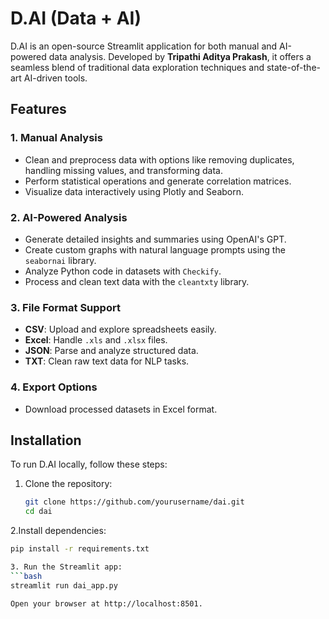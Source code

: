 # D.AI (Data + AI)

D.AI is an open-source Streamlit application for both manual and AI-powered data analysis. Developed by **Tripathi Aditya Prakash**, it offers a seamless blend of traditional data exploration techniques and state-of-the-art AI-driven tools.

## Features

### 1. Manual Analysis
- Clean and preprocess data with options like removing duplicates, handling missing values, and transforming data.
- Perform statistical operations and generate correlation matrices.
- Visualize data interactively using Plotly and Seaborn.

### 2. AI-Powered Analysis
- Generate detailed insights and summaries using OpenAI's GPT.
- Create custom graphs with natural language prompts using the `seabornai` library.
- Analyze Python code in datasets with `Checkify`.
- Process and clean text data with the `cleantxty` library.

### 3. File Format Support
- **CSV**: Upload and explore spreadsheets easily.
- **Excel**: Handle `.xls` and `.xlsx` files.
- **JSON**: Parse and analyze structured data.
- **TXT**: Clean raw text data for NLP tasks.

### 4. Export Options
- Download processed datasets in Excel format.

## Installation

To run D.AI locally, follow these steps:

1. Clone the repository:
   ```bash
   git clone https://github.com/yourusername/dai.git
   cd dai

2.Install dependencies:
   ```bash
   pip install -r requirements.txt

3. Run the Streamlit app:
 ```bash
streamlit run dai_app.py

Open your browser at http://localhost:8501.
